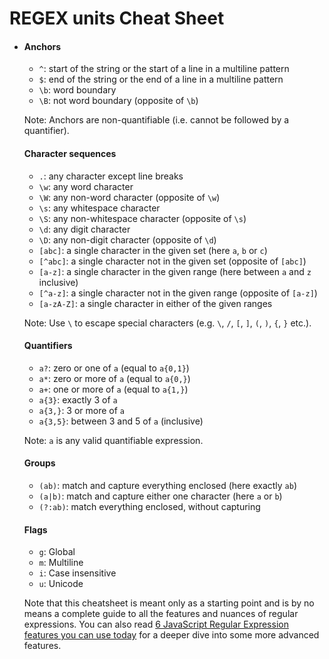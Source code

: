 REGEX units Cheat Sheet
=======================

-   #### Anchors

    -   `^`: start of the string or the start of a line in a multiline pattern
    -   `$`: end of the string or the end of a line in a multiline pattern
    -   `\b`: word boundary
    -   `\B`: not word boundary (opposite of `\b`)

    Note: Anchors are non-quantifiable (i.e. cannot be followed by a quantifier).

    #### Character sequences

    -   `.`: any character except line breaks
    -   `\w`: any word character
    -   `\W`: any non-word character (opposite of `\w`)
    -   `\s`: any whitespace character
    -   `\S`: any non-whitespace character (opposite of `\s`)
    -   `\d`: any digit character
    -   `\D`: any non-digit character (opposite of `\d`)
    -   `[abc]`: a single character in the given set (here `a`, `b` or `c`)
    -   `[^abc]`: a single character not in the given set (opposite of `[abc]`)
    -   `[a-z]`: a single character in the given range (here between `a` and `z` inclusive)
    -   `[^a-z]`: a single character not in the given range (opposite of `[a-z]`)
    -   `[a-zA-Z]`: a single character in either of the given ranges

    Note: Use `\` to escape special characters (e.g. `\`, `/`, `[`, `]`, `(`, `)`, `{`, `}` etc.).

    #### Quantifiers

    -   `a?`: zero or one of `a` (equal to `a{0,1}`)
    -   `a*`: zero or more of `a` (equal to `a{0,}`)
    -   `a+`: one or more of `a` (equal to `a{1,}`)
    -   `a{3}`: exactly 3 of `a`
    -   `a{3,}`: 3 or more of `a`
    -   `a{3,5}`: between 3 and 5 of `a` (inclusive)

    Note: `a` is any valid quantifiable expression.

    #### Groups

    -   `(ab)`: match and capture everything enclosed (here exactly `ab`)
    -   `(a|b)`: match and capture either one character (here `a` or `b`)
    -   `(?:ab)`: match everything enclosed, without capturing

    #### Flags

    -   `g`: Global
    -   `m`: Multiline
    -   `i`: Case insensitive
    -   `u`: Unicode

    Note that this cheatsheet is meant only as a starting point and is by no means a complete guide to all the features and nuances of regular expressions. You can also read [6 JavaScript Regular Expression features you can use today](https://www.30secondsofcode.org/blog/s/6-javascript-regexp-tricks) for a deeper dive into some more advanced features.
